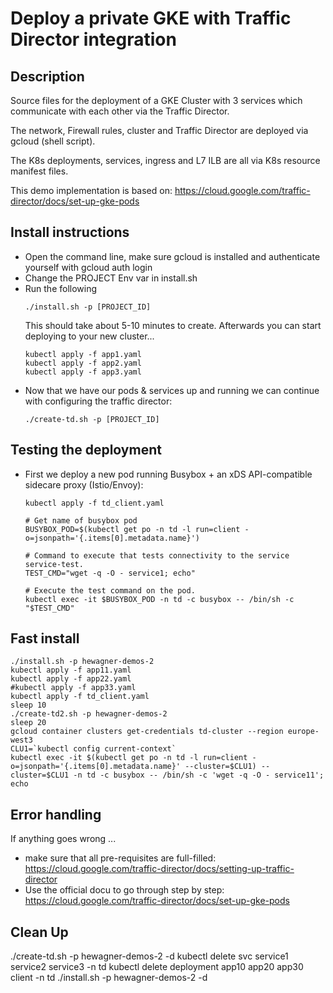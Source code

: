 # Deploy a private GKE with Traffic Director integration

## Description
Source files for the deployment of a GKE Cluster with 3 services which communicate with each other via the Traffic Director.

The network, Firewall rules, cluster and Traffic Director are deployed via gcloud (shell script).

The K8s deployments, services, ingress and L7 ILB are all via K8s resource manifest files.

This demo implementation is based on: https://cloud.google.com/traffic-director/docs/set-up-gke-pods



## Install instructions
* Open the command line, make sure gcloud is installed and authenticate yourself with gcloud auth login
* Change the PROJECT Env var in install.sh
* Run the following
    ```
    ./install.sh -p [PROJECT_ID]
    ```
    This should take about 5-10 minutes to create.
    Afterwards you can start deploying to your new cluster...
    ```
    kubectl apply -f app1.yaml
    kubectl apply -f app2.yaml
    kubectl apply -f app3.yaml
    ```
* Now that we have our pods & services up and running we can continue with configuring the traffic director:
    ```
    ./create-td.sh -p [PROJECT_ID]
    ```


## Testing the deployment
* First we deploy a new pod running Busybox + an xDS API-compatible sidecare proxy (Istio/Envoy):
    ```
    kubectl apply -f td_client.yaml
    
    # Get name of busybox pod
    BUSYBOX_POD=$(kubectl get po -n td -l run=client -o=jsonpath='{.items[0].metadata.name}')

    # Command to execute that tests connectivity to the service service-test.
    TEST_CMD="wget -q -O - service1; echo"

    # Execute the test command on the pod.
    kubectl exec -it $BUSYBOX_POD -n td -c busybox -- /bin/sh -c "$TEST_CMD"
    ```

## Fast install
```
./install.sh -p hewagner-demos-2
kubectl apply -f app11.yaml
kubectl apply -f app22.yaml
#kubectl apply -f app33.yaml
kubectl apply -f td_client.yaml
sleep 10
./create-td2.sh -p hewagner-demos-2
sleep 20
gcloud container clusters get-credentials td-cluster --region europe-west3
CLU1=`kubectl config current-context`
kubectl exec -it $(kubectl get po -n td -l run=client -o=jsonpath='{.items[0].metadata.name}' --cluster=$CLU1) --cluster=$CLU1 -n td -c busybox -- /bin/sh -c 'wget -q -O - service11'; echo
```

## Error handling
If anything goes wrong ...
* make sure that all pre-requisites are full-filled: https://cloud.google.com/traffic-director/docs/setting-up-traffic-director
* Use the official docu to go through step by step: https://cloud.google.com/traffic-director/docs/set-up-gke-pods


## Clean Up
./create-td.sh -p hewagner-demos-2 -d
kubectl delete svc service1 service2 service3 -n td
kubectl delete deployment app10 app20 app30 client -n td
./install.sh -p hewagner-demos-2 -d


